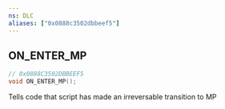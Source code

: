 ```yaml
---
ns: DLC
aliases: ["0x0888c3502dbbeef5"]
---
```

## ON_ENTER_MP

```c
// 0x0888C3502DBBEEF5
void ON_ENTER_MP();
```

Tells code that script has made an irreversable transition to MP

